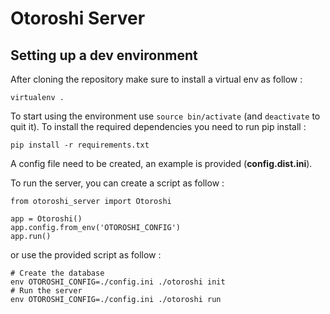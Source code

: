 Otoroshi Server
===============

Setting up a dev environment
----------------------------

After cloning the repository make sure to install a virtual env as follow :

```
virtualenv .
```

To start using the environment use ``source bin/activate`` (and ``deactivate`` to quit it). To install the required dependencies you need to run pip install :

```
pip install -r requirements.txt
```

A config file need to be created, an example is provided (**config.dist.ini**).

To run the server, you can create a script as follow :

```
from otoroshi_server import Otoroshi

app = Otoroshi()
app.config.from_env('OTOROSHI_CONFIG')
app.run()
```

or use the provided script as follow :
```
# Create the database
env OTOROSHI_CONFIG=./config.ini ./otoroshi init
# Run the server
env OTOROSHI_CONFIG=./config.ini ./otoroshi run
```
